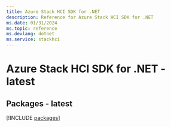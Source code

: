 ```yaml
---
title: Azure Stack HCI SDK for .NET
description: Reference for Azure Stack HCI SDK for .NET
ms.date: 01/31/2024
ms.topic: reference
ms.devlang: dotnet
ms.service: stackhci
---
```

# Azure Stack HCI SDK for .NET - latest
## Packages - latest
[!INCLUDE [packages](stack-hci-index.md)]